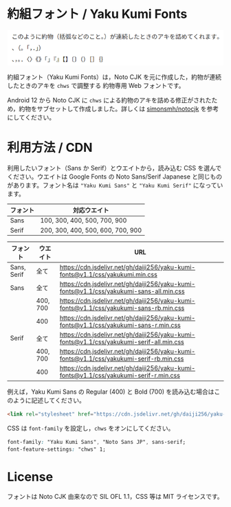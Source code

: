 # 約組フォント / Yaku Kumi Fonts

![demo1](img/yakukumi-demo-1.png)

約組フォント（Yaku Kumi Fonts）は，Noto CJK を元に作成した，約物が連続したときのアキを `chws` で調整する 約物専用 Web フォントです。

Android 12 から Noto CJK に `chws` による約物のアキを詰める修正がされたため，約物をサブセットして作成しました。詳しくは [simonsmh/notocjk](https://github.com/simonsmh/notocjk) を参考にしてください。

# 利用方法 / CDN

利用したいフォント（Sans か Serif）とウエイトから，読み込む CSS を選んでください。ウエイトは Google Fonts の Noto Sans/Serif Japanese と同じものがあります。フォント名は `"Yaku Kumi Sans"` と `"Yaku Kumi Serif"` になっています。

|フォント|対応ウエイト                     |
|--------|---------------------------------|
|Sans    |100, 300, 400, 500, 700, 900     |
|Serif   |200, 300, 400, 500, 600, 700, 900|

|フォント   |ウエイト|URL                                                                                     |
|-----------|--------|----------------------------------------------------------------------------------------|
|Sans, Serif|全て    |https://cdn.jsdelivr.net/gh/daiji256/yaku-kumi-fonts@v1.1/css/yakukumi.min.css          |
|Sans       |全て    |https://cdn.jsdelivr.net/gh/daiji256/yaku-kumi-fonts@v1.1/css/yakukumi-sans-all.min.css |
|           |400, 700|https://cdn.jsdelivr.net/gh/daiji256/yaku-kumi-fonts@v1.1/css/yakukumi-sans-rb.min.css  |
|           |400     |https://cdn.jsdelivr.net/gh/daiji256/yaku-kumi-fonts@v1.1/css/yakukumi-sans-r.min.css   |
|Serif      |全て    |https://cdn.jsdelivr.net/gh/daiji256/yaku-kumi-fonts@v1.1/css/yakukumi-serif-all.min.css|
|           |400, 700|https://cdn.jsdelivr.net/gh/daiji256/yaku-kumi-fonts@v1.1/css/yakukumi-serif-rb.min.css |
|           |400     |https://cdn.jsdelivr.net/gh/daiji256/yaku-kumi-fonts@v1.1/css/yakukumi-serif-r.min.css  |

例えば，Yaku Kumi Sans の Regular (400) と Bold (700) を読み込む場合はこのように記述してください。

```html
<link rel="stylesheet" href="https://cdn.jsdelivr.net/gh/daiji256/yaku-kumi-fonts@v1.1/css/yakukumi-sans-rb.min.css">
```

CSS は `font-family` を設定し，`chws` をオンにしてください。
```css
font-family: "Yaku Kumi Sans", "Noto Sans JP", sans-serif;
font-feature-settings: "chws" 1;
```

# License

フォントは Noto CJK 由来なので SIL OFL 1.1，CSS 等は MIT ライセンスです。
